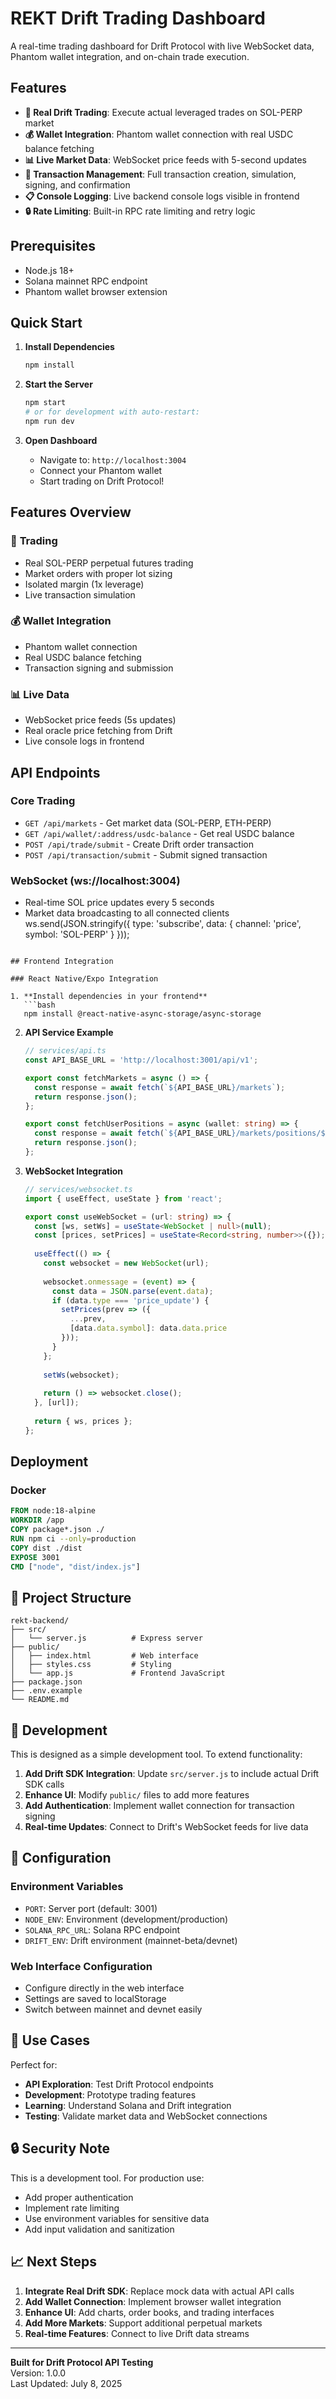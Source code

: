 # REKT Drift Trading Dashboard

A real-time trading dashboard for Drift Protocol with live WebSocket data, Phantom wallet integration, and on-chain trade execution.

## Features

- **🎯 Real Drift Trading**: Execute actual leveraged trades on SOL-PERP market
- **💰 Wallet Integration**: Phantom wallet connection with real USDC balance fetching
- **📊 Live Market Data**: WebSocket price feeds with 5-second updates
- **🔗 Transaction Management**: Full transaction creation, simulation, signing, and confirmation
- **📋 Console Logging**: Live backend console logs visible in frontend
- **🔒 Rate Limiting**: Built-in RPC rate limiting and retry logic

## Prerequisites

- Node.js 18+ 
- Solana mainnet RPC endpoint 
- Phantom wallet browser extension

## Quick Start

1. **Install Dependencies**
   ```bash
   npm install
   ```

2. **Start the Server**
   ```bash
   npm start
   # or for development with auto-restart:
   npm run dev
   ```

3. **Open Dashboard**
   - Navigate to: `http://localhost:3004`
   - Connect your Phantom wallet
   - Start trading on Drift Protocol!

## Features Overview

### 🎯 **Trading**
- Real SOL-PERP perpetual futures trading
- Market orders with proper lot sizing
- Isolated margin (1x leverage)
- Live transaction simulation

### 💰 **Wallet Integration** 
- Phantom wallet connection
- Real USDC balance fetching
- Transaction signing and submission

### 📊 **Live Data**
- WebSocket price feeds (5s updates)
- Real oracle price fetching from Drift
- Live console logs in frontend

## API Endpoints

### Core Trading
- `GET /api/markets` - Get market data (SOL-PERP, ETH-PERP)
- `GET /api/wallet/:address/usdc-balance` - Get real USDC balance
- `POST /api/trade/submit` - Create Drift order transaction
- `POST /api/transaction/submit` - Submit signed transaction

### WebSocket (ws://localhost:3004)
- Real-time SOL price updates every 5 seconds
- Market data broadcasting to all connected clients
ws.send(JSON.stringify({
  type: 'subscribe',
  data: { channel: 'price', symbol: 'SOL-PERP' }
}));
```

## Frontend Integration

### React Native/Expo Integration

1. **Install dependencies in your frontend**
   ```bash
   npm install @react-native-async-storage/async-storage
   ```

2. **API Service Example**
   ```typescript
   // services/api.ts
   const API_BASE_URL = 'http://localhost:3001/api/v1';
   
   export const fetchMarkets = async () => {
     const response = await fetch(`${API_BASE_URL}/markets`);
     return response.json();
   };
   
   export const fetchUserPositions = async (wallet: string) => {
     const response = await fetch(`${API_BASE_URL}/markets/positions/${wallet}`);
     return response.json();
   };
   ```

3. **WebSocket Integration**
   ```typescript
   // services/websocket.ts
   import { useEffect, useState } from 'react';
   
   export const useWebSocket = (url: string) => {
     const [ws, setWs] = useState<WebSocket | null>(null);
     const [prices, setPrices] = useState<Record<string, number>>({});
     
     useEffect(() => {
       const websocket = new WebSocket(url);
       
       websocket.onmessage = (event) => {
         const data = JSON.parse(event.data);
         if (data.type === 'price_update') {
           setPrices(prev => ({
             ...prev,
             [data.data.symbol]: data.data.price
           }));
         }
       };
       
       setWs(websocket);
       
       return () => websocket.close();
     }, [url]);
     
     return { ws, prices };
   };
   ```

## Deployment

### Docker
```dockerfile
FROM node:18-alpine
WORKDIR /app
COPY package*.json ./
RUN npm ci --only=production
COPY dist ./dist
EXPOSE 3001
CMD ["node", "dist/index.js"]
```

## 📁 Project Structure

```
rekt-backend/
├── src/
│   └── server.js          # Express server
├── public/
│   ├── index.html         # Web interface
│   ├── styles.css         # Styling
│   └── app.js             # Frontend JavaScript
├── package.json
├── .env.example
└── README.md
```

## 🚀 Development

This is designed as a simple development tool. To extend functionality:

1. **Add Drift SDK Integration**: Update `src/server.js` to include actual Drift SDK calls
2. **Enhance UI**: Modify `public/` files to add more features
3. **Add Authentication**: Implement wallet connection for transaction signing
4. **Real-time Updates**: Connect to Drift's WebSocket feeds for live data

## 🔧 Configuration

### Environment Variables
- `PORT`: Server port (default: 3001)
- `NODE_ENV`: Environment (development/production)
- `SOLANA_RPC_URL`: Solana RPC endpoint
- `DRIFT_ENV`: Drift environment (mainnet-beta/devnet)

### Web Interface Configuration
- Configure directly in the web interface
- Settings are saved to localStorage
- Switch between mainnet and devnet easily

## 🎯 Use Cases

Perfect for:
- **API Exploration**: Test Drift Protocol endpoints
- **Development**: Prototype trading features
- **Learning**: Understand Solana and Drift integration
- **Testing**: Validate market data and WebSocket connections

## 🔒 Security Note

This is a development tool. For production use:
- Add proper authentication
- Implement rate limiting
- Use environment variables for sensitive data
- Add input validation and sanitization

## 📈 Next Steps

1. **Integrate Real Drift SDK**: Replace mock data with actual API calls
2. **Add Wallet Connection**: Implement browser wallet integration
3. **Enhance UI**: Add charts, order books, and trading interfaces
4. **Add More Markets**: Support additional perpetual markets
5. **Real-time Features**: Connect to live Drift data streams

---

**Built for Drift Protocol API Testing**  
Version: 1.0.0  
Last Updated: July 8, 2025
